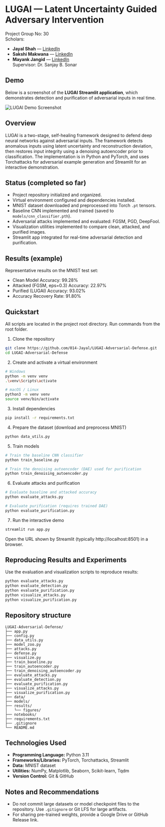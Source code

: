 
LUGAI — Latent Uncertainty Guided Adversary Intervention
=======================================================

Project Group No: 30  
Scholars:  
- **Jayal Shah** — [LinkedIn](https://www.linkedin.com/in/jayal-shah/)  
- **Sakshi Makwana** — [LinkedIn](https://www.linkedin.com/in/sakshi-makwana-04b0181b4/)  
- **Mayank Jangid** — [LinkedIn](https://www.linkedin.com/in/mayank-jangid-34395b279/)  
Supervisor: Dr. Sanjay B. Sonar

Demo
----
Below is a screenshot of the **LUGAI Streamlit application**, which demonstrates detection and purification of adversarial inputs in real time.

![LUGAI Demo Screenshot](results/figures/demo_screenshot.png)

Overview
--------
LUGAI is a two-stage, self-healing framework designed to defend deep neural networks against adversarial inputs. The framework detects anomalous inputs using latent uncertainty and reconstruction deviation, then restores input integrity using a denoising autoencoder prior to classification. The implementation is in Python and PyTorch, and uses Torchattacks for adversarial example generation and Streamlit for an interactive demonstration.

Status (completed so far)
-------------------------
- Project repository initialized and organized.
- Virtual environment configured and dependencies installed.
- MNIST dataset downloaded and preprocessed into Torch `.pt` tensors.
- Baseline CNN implemented and trained (saved to `models/cnn_classifier.pth`).
- Adversarial attacks implemented and evaluated: FGSM, PGD, DeepFool.
- Visualization utilities implemented to compare clean, attacked, and purified images.
- Streamlit app integrated for real-time adversarial detection and purification.

Results (example)
-----------------
Representative results on the MNIST test set:

- Clean Model Accuracy: 99.28%
- Attacked (FGSM, eps=0.3) Accuracy: 22.97%
- Purified (LUGAI) Accuracy: 93.02%
- Accuracy Recovery Rate: 91.80%

Quickstart
----------
All scripts are located in the project root directory. Run commands from the root folder.

1. Clone the repository
```bash
git clone https://github.com/014-Jayal/LUGAI-Adversarial-Defense.git
cd LUGAI-Adversarial-Defense
```

2. Create and activate a virtual environment
```bash
# Windows
python -m venv venv
.\venv\Scripts\activate

# macOS / Linux
python3 -m venv venv
source venv/bin/activate
```

3. Install dependencies
```bash
pip install -r requirements.txt
```

4. Prepare the dataset (download and preprocess MNIST)
```bash
python data_utils.py
```

5. Train models
```bash
# Train the baseline CNN classifier
python train_baseline.py

# Train the denoising autoencoder (DAE) used for purification
python train_denoising_autoencoder.py
```

6. Evaluate attacks and purification
```bash
# Evaluate baseline and attacked accuracy
python evaluate_attacks.py

# Evaluate purification (requires trained DAE)
python evaluate_purification.py
```

7. Run the interactive demo
```bash
streamlit run app.py
```
Open the URL shown by Streamlit (typically http://localhost:8501) in a browser.

Reproducing Results and Experiments
----------------------------------
Use the evaluation and visualization scripts to reproduce results:
```bash
python evaluate_attacks.py
python evaluate_detection.py
python evaluate_purification.py
python visualize_attacks.py
python visualize_purification.py
```

Repository structure
--------------------
```
LUGAI-Adversarial-Defense/
├── app.py
├── config.py
├── data_utils.py
├── model_zoo.py
├── attacks.py
├── defense.py
├── visualize.py
├── train_baseline.py
├── train_autoencoder.py
├── train_denoising_autoencoder.py
├── evaluate_attacks.py
├── evaluate_detection.py
├── evaluate_purification.py
├── visualize_attacks.py
├── visualize_purification.py
├── data/
├── models/
├── results/
│   └── figures/
├── notebooks/
├── requirements.txt
├── .gitignore
└── README.md
```

Technologies Used
-----------------
- **Programming Language:** Python 3.11  
- **Frameworks/Libraries:** PyTorch, Torchattacks, Streamlit  
- **Data:** MNIST dataset  
- **Utilities:** NumPy, Matplotlib, Seaborn, Scikit-learn, Tqdm  
- **Version Control:** Git & GitHub  

Notes and Recommendations
-------------------------
- Do not commit large datasets or model checkpoint files to the repository. Use `.gitignore` or Git LFS for large artifacts.
- For sharing pre-trained weights, provide a Google Drive or GitHub Release link.

